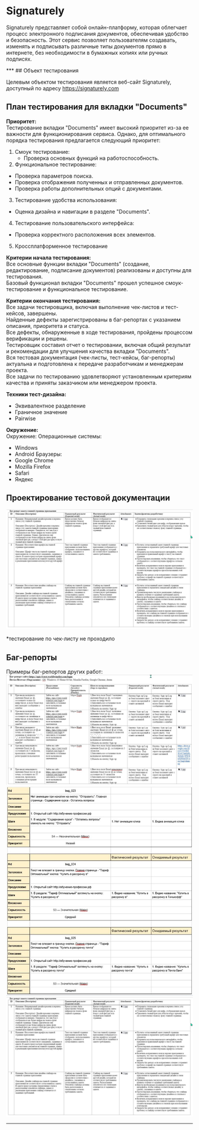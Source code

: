 # <a name="up" /> Signaturely

Signaturely представляет собой онлайн-платформу, которая облегчает процесс электронного подписания документов, обеспечивая удобство и безопасность. Этот сервис позволяет пользователям создавать, изменять и подписывать различные типы документов прямо в интернете, без необходимости в бумажных копиях или ручных подписях.

</details>
***
## Объект тестирования

Целевым объектом тестирования является веб-сайт Signaturely, доступный по адресу https://signaturely.com

## План тестирования для вкладки "Documents"

**Приоритет:**     
Тестирование вкладки "Documents" имеет высокий приоритет из-за ее важности для функционирования сервиса. Однако, для оптимального порядка тестирования предлагается следующий приоритет:
1. Смоук тестирование:
   - Проверка основных функций на работоспособность.
 2. Функциональное тестирование:
   - Проверка параметров поиска.
   - Проверка отображения полученных и отправленных документов.
   - Проверка работы дополнительных опций с документами.
 3. Тестирование удобства использования:
   - Оценка дизайна и навигации в разделе "Documents".
 4. Тестирование пользовательского интерфейса:
   - Проверка корректного расположения всех элементов.
 5. Кроссплатформенное тестирование

 **Критерии начала тестирования:**  
Все основные функции вкладки "Documents" (создание, редактирование, подписание документов) реализованы и доступны для тестирования.  
Базовый функционал вкладки "Documents" прошел успешное смоук-тестирование и функциональное тестирование.  

**Критерии окончания тестирования:**    
Все задачи тестировщика, включая выполнение чек-листов и тест-кейсов, завершены.  
Найденные дефекты зарегистрированы в баг-репортах с указанием описания, приоритета и статуса.  
Все дефекты, обнаруженные в ходе тестирования, пройдены процессом верификации и решены.  
Тестировщик составил отчет о тестировании, включая общий результат и рекомендации для улучшения качества вкладки "Documents".  
Вся тестовая документация (чек-листы, тест-кейсы, баг-репорты) актуальна и подготовлена к передаче разработчикам и менеджерам проекта.  
Все задачи по тестированию удовлетворяют установленным критериям качества и приняты заказчиком или менеджером проекта.  

**Техники тест-дизайна:**  
- Эквивалентное разделение
- Граничное значение
- Pairwise

**Окружение:**  
 Окружение:
 Операционные системы:
- Windows
- Android
Браузеры:
- Google Chrome
- Mozilla Firefox
- Safari
- Яндекс

## Проектирование тестовой документации

![Чек-лист](https://github.com/KAKnetuz/Signaturely/blob/main/1.jpg)

*тестирование по чек-листу не проходило

## Баг-репорты

Примеры баг-репортов других работ:
![Баг-репорт](https://github.com/KAKnetuz/Signaturely/blob/main/2.jpg)
![Баг-репорт](https://github.com/KAKnetuz/Signaturely/blob/main/3.jpg)
![Баг-репорт](https://github.com/KAKnetuz/Signaturely/blob/main/4.jpg)

***
</details>
